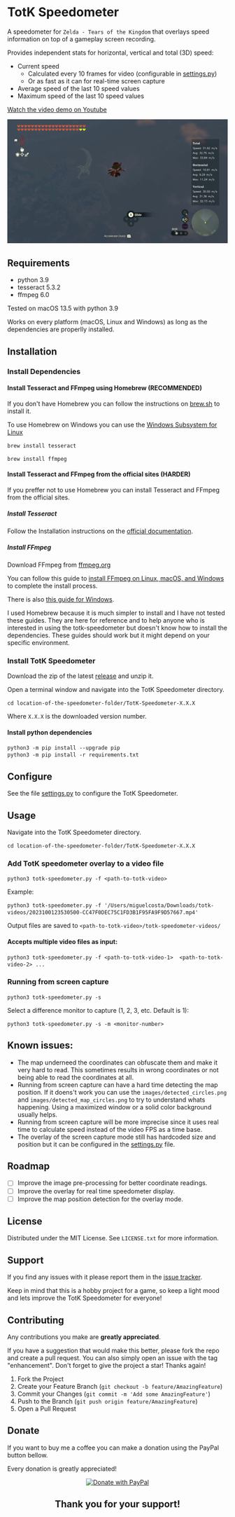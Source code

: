 
# TotK Speedometer

A speedometer for `Zelda - Tears of the Kingdom` that overlays speed information on top of a gameplay screen recording.

Provides independent stats for horizontal, vertical and total (3D) speed:
  - Current speed
    - Calculated every 10 frames for video (configurable in [settings.py](settings.py))
    - Or as fast as it can for real-time screen capture
  - Average speed of the last 10 speed values
  - Maximum speed of the last 10 speed values


[Watch the video demo on Youtube](https://youtu.be/f210KAuhMGI)


![Alt text](images/readme/demo.png "Demo Image")


## Requirements
- python 3.9
- tesseract 5.3.2
- ffmpeg 6.0

Tested on macOS 13.5 with python 3.9

Works on every platform (macOS, Linux and Windows) as long as the dependencies are properlly installed.

## Installation

### Install Dependencies

#### Install Tesseract and FFmpeg using Homebrew (RECOMMENDED)

If you don't have Homebrew you can follow the instructions on [brew.sh](https://brew.sh) to install it.

To use Homebrew on Windows you can use the [Windows Subsystem for Linux](https://learn.microsoft.com/en-us/windows/wsl/about)



```
brew install tesseract
```
```
brew install ffmpeg
```

#### Install Tesseract and FFmpeg from the official sites (HARDER)
If you preffer not to use Homebrew you can install Tesseract and FFmpeg from the official sites.
##### Install Tesseract
Follow the Installation instructions on the [official documentation](https://tesseract-ocr.github.io/tessdoc/Installation.html).

##### Install FFmpeg
Download FFmpeg from [ffmpeg.org](https://ffmpeg.org/download.html)

You can follow this guide to [install FFmpeg on Linux, macOS, and Windows](https://www.hostinger.com/tutorials/how-to-install-ffmpeg) to complete the install process.

There is also [this guide for Windows](https://phoenixnap.com/kb/ffmpeg-windows).

I used Homebrew because it is much simpler to install and I have not tested these guides. They are here for reference and to help anyone who is interested in using the totk-speedometer but doesn't know how to install the dependencies. These guides should work but it might depend on your specific environment.


### Install TotK Speedometer
Download the zip of the latest [release](https://github.com/miguelqncosta/TotK-Speedometer/releases) and unzip it.

Open a terminal window and navigate into the TotK Speedometer directory.
```
cd location-of-the-speedometer-folder/TotK-Speedometer-X.X.X
```

Where `X.X.X` is the downloaded version number.

#### Install python dependencies
```
python3 -m pip install --upgrade pip
python3 -m pip install -r requirements.txt
```

## Configure
See the file [settings.py](settings.py) to configure the TotK Speedometer.

## Usage

Navigate into the TotK Speedometer directory.
```
cd location-of-the-speedometer-folder/TotK-Speedometer-X.X.X
```

### Add TotK speedometer overlay to a video file
```
python3 totk-speedometer.py -f <path-to-totk-video>
```

Example:
```
python3 totk-speedometer.py -f '/Users/miguelcosta/Downloads/totk-videos/2023100123530500-CC47F0DEC75C1FD3B1F95FA9F9D57667.mp4'
``````

Output files are saved to `<path-to-totk-video>/totk-speedometer-videos/`

#### Accepts multiple video files as input:
```
python3 totk-speedometer.py -f <path-to-totk-video-1>  <path-to-totk-video-2> ...
```

### Running from screen capture
```
python3 totk-speedometer.py -s
```

Select a difference monitor to capture (1, 2, 3, etc. Default is 1):
```
python3 totk-speedometer.py -s -m <monitor-number>
```


## Known issues:
- The map underneed the coordinates can obfuscate them and make it very hard to read. This sometimes results in wrong coordinates or not being able to read the coordinates at all.
- Running from screen capture can have a hard time detecting the map position. If it doens't work you can use the `images/detected_circles.png` and `images/detected_map_circles.png` to try to understand whats happening. Using a maximized window or a solid color background usually helps.
- Running from screen capture will be more imprecise since it uses real time to calculate speed instead of the video FPS as a time base.
- The overlay of the screen capture mode still has hardcoded size and position but it can be configured in the [settings.py](settings.py) file.

## Roadmap
- [ ] Improve the image pre-processing for better coordinate readings.
- [ ] Improve the overlay for real time speedometer display.
- [ ] Improve the map position detection for the overlay mode.

## License
Distributed under the MIT License. See `LICENSE.txt` for more information.

## Support
If you find any issues with it please report them in the [issue tracker](https://github.com/miguelqncosta/TotK-Speedometer/issues).

Keep in mind that this is a hobby project for a game, so keep a light mood and lets improve the TotK Speedometer for everyone!

## Contributing
Any contributions you make are **greatly appreciated**.

If you have a suggestion that would make this better, please fork the repo and create a pull request. You can also simply open an issue with the tag "enhancement".
Don't forget to give the project a star! Thanks again!

1. Fork the Project
2. Create your Feature Branch (`git checkout -b feature/AmazingFeature`)
3. Commit your Changes (`git commit -m 'Add some AmazingFeature'`)
4. Push to the Branch (`git push origin feature/AmazingFeature`)
5. Open a Pull Request

## Donate
If you want to buy me a coffee you can make a donation using the PayPal button bellow.

Every donation is greatly appreciated!

<div align="center">
  <a href="https://www.paypal.com/donate/?hosted_button_id=EEMCHRRXCQZCY">
    <img src="images/readme/paypal-donate-blue-button.png" alt="Donate with PayPal" style="width: 300px"/>
  </a>
  <h2>Thank you for your support!</h2>
</div>
